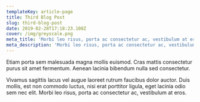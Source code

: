 ```yaml
---
templateKey: article-page
title: Third Blog Post
slug: third-blog-post
date: 2019-02-28T17:18:23.108Z
cover: /img/greyscale.png
meta_title: 'Morbi leo risus, porta ac consectetur ac, vestibulum at eros.'
meta_description: 'Morbi leo risus, porta ac consectetur ac, vestibulum at eros.'
---
```

Etiam porta sem malesuada magna mollis euismod. Cras mattis consectetur purus sit amet fermentum. Aenean lacinia bibendum nulla sed consectetur.



Vivamus sagittis lacus vel augue laoreet rutrum faucibus dolor auctor. Duis mollis, est non commodo luctus, nisi erat porttitor ligula, eget lacinia odio sem nec elit. Morbi leo risus, porta ac consectetur ac, vestibulum at eros.
